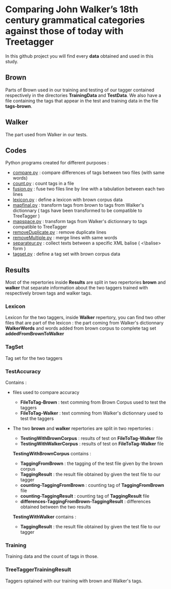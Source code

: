 # Comparing John Walker’s 18th century grammatical categories against those of today with Treetagger

In this github project you will find every **data** obtained and used in this study.


## Brown

Parts of Brown used in our training and testing of our tagger contained respectively in the directories **TrainingData** and **TestData**.
We also have a file containing the tags that appear in the test and training data in the file **tags-brown**.

## Walker

The part used from Walker in our tests.

## Codes

Python programs created for different purposes :
- [compare.py](Codes/compare.py) : compare differences of tags between two files (with same words)
- [count.py](Codes/count.py) : count tags in a file
- [fusion.py](Codes/fusion.py) : fuse two files line by line with a tabulation between each two lines
- [lexicon.py](Codes/lexicon.py) : define a lexicon with brown corpus data
- [mapfinal.py](Codes/mapfinal.py) : transform tags from brown to tags from Walker's dictionnary ( tags have been transformed to be compatible to TreeTagger )
- [mapspace.py](Codes/mapspace.py) : transform tags from Walker's dictionnary to tags compatible to TreeTagger
- [removeDuplicate.py](Codes/removeDuplicate.py) : remove duplicate lines
- [removeMultiple.py](Codes/removeMultiple.py) : merge lines with same words
- [separateur.py](Codes/separateur.py) : collect texts between a specific XML balise ( <balise> <\\balise> form )
- [tagset.py](Codes/tagset.py) : define a tag set with brown corpus data

## Results

Most of the repertories inside **Results** are split in two repertories **brown** and **walker** that separate information about the two taggers trained with respectively brown tags and walker tags.

### Lexicon

Lexicon for the two taggers, inside **Walker** repertory, you can find two other files that are part of the lexicon : the part coming from Walker's dictionnary **WalkerWords** and words added from brown corpus to complete tag set **addedFromBrownToWalker**

### TagSet

Tag set for the two taggers

### TestAccuracy

Contains :
- files used to compare accuracy
  - **FileToTag-Brown** : text comming from Brown Corpus used to test the taggers
  - **FileToTag-Walker** : text comming from Walker's dictionnary used to test the taggers
- The two **brown** and **walker** repertories are split in two repertories :
  - **TestingWithBrownCorpus** : results of test on **FileToTag-Walker** file
  - **TestingWithWalkerCorpus** : results of test on **FileToTag-Walker** file

  **TestingWithBrownCorpus** contains :

  - **TaggingFromBrown** : the tagging of the test file given by the brown corpus
  - **TaggingResult** : the result file obtained by given the test file to our tagger
  - **counting-TaggingFromBrown** : counting tag of **TaggingFromBrown** file
  - **counting-TaggingResult** : counting tag of **TaggingResult** file
  - **differences-TaggingFromBrown-TaggingResult** : differences obtained between the two results

  **TestingWithWalker** contains :
  - **TaggingResult** : the result file obtained by given the test file to our tagger


### Training

Training data and the count of tags in those.

### TreeTaggerTrainingResult

Taggers optained with our training with brown and Walker's tags.
